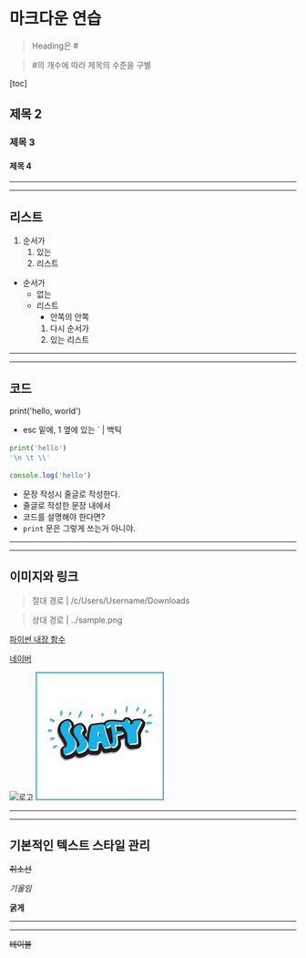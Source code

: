 # 마크다운 연습
> Heading은 #

> #의 개수에 따라 제목의 수준을 구별

[toc]

## 제목 2
### 제목 3
#### 제목 4
---
---
## 리스트
1. 순서가
    1. 있는
    2. 리스트

- 순서가
    - 없는
    - 리스트
        - 안쪽의 안쪽
        1. 다시 순서가
        2. 있는 리스트

---
---
## 코드
print('hello, world')
- esc 밑에, 1 옆에 있는 ` | 백틱
```python
print('hello')
'\n \t \\'
```
```javascript
console.log('hello')
```

- 문장 작성시 줄글로 작성한다.
- 줄글로 작성한 문장 내에서
- 코드를 설명해야 한다면?
- `print` 문은 그렇게 쓰는거 아니야.

---
---
## 이미지와 링크
> 절대 경로 | /c/Users/Username/Downloads


> 상대 경로 | ../sample.png


[파이썬 내장 함수](https://docs.python.org/3/library/functions.html)

[네이버](https://www.naver.com)

![로고](https://picsum.photos/200/300)
![로고](assets/sample.png)

---
---
## 기본적인 텍스트 스타일 관리
~~취소선~~

*기울임*

**굵게**

---
---
~~테이블~~